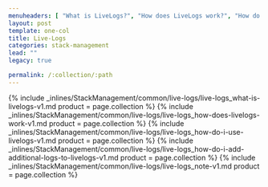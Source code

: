 ```yaml
---
menuheaders: [ "What is LiveLogs?", "How does LiveLogs work?", "How do I use LiveLogs?", "How do I add additional logs to LiveLogs?", "Note" ]
layout: post
template: one-col
title: Live-Logs
categories: stack-management
lead: ""
legacy: true

permalink: /:collection/:path
---
```






<a href="#what-is-livelogs"></a>{% include _inlines/StackManagement/common/live-logs/live-logs_what-is-livelogs-v1.md  product = page.collection %}
<a href="#how-does-livelogs-work"></a>{% include _inlines/StackManagement/common/live-logs/live-logs_how-does-livelogs-work-v1.md  product = page.collection %}
<a href="#how-do-i-use-livelogs"></a>{% include _inlines/StackManagement/common/live-logs/live-logs_how-do-i-use-livelogs-v1.md  product = page.collection %}
<a href="#how-do-i-add-additional-logs-to-livelogs"></a>{% include _inlines/StackManagement/common/live-logs/live-logs_how-do-i-add-additional-logs-to-livelogs-v1.md  product = page.collection %}
<a href="#note"></a>{% include _inlines/StackManagement/common/live-logs/live-logs_note-v1.md  product = page.collection %}